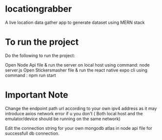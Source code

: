 # locationgrabber
A live location data gather app to generate dataset using MERN stack

# To run the project 
Do the following to run the project:

Open Node Api file & run the server on local host using command: node server.js
Open Stickersmasher file & run the react native expo cli using command : npm run start

# Important Note

Change the endpoint path url according to your own ipv4 address as it may introduce axios network error if u you don't ( Both local host and the emulator/device should be running on the same network)

Edit the connection string for your own mongodb atlas in node api file for successfull db connection.

